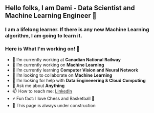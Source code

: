 ## Hello folks, I am Dami - Data Scientist and Machine Learning Engineer 👋

### I am a lifelong learner. If there is any new Machine Learning algorithm, I am going to learn it. 

### Here is What I'm working on! 👋

- 🔭   I’m currently working at **Canadian National Railway**
- 🔭   I’m currently working on **Machine Learning**
- 🌱   I’m currently learning **Computer Vision and Neural Network**
- 👯   I’m looking to collaborate on **Machine Learning**
- 🤔   I’m looking for help with **Data Engineeering & Cloud Computing**
- 💬   Ask me about **Anything**
- 📫   How to reach me: [LinkedIn](https://www.linkedin.com/in/damilola-fadele/)
- ⚡   Fun fact: I love Chess and Basketball 🏀
- 🍓   This page is always under construction

